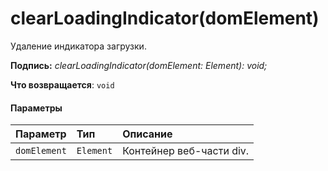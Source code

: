 # <a name="clearloadingindicatordomelement"></a>clearLoadingIndicator(domElement)




Удаление индикатора загрузки.

**Подпись:** _clearLoadingIndicator(domElement: Element): void;_

**Что возвращается**: `void`





#### <a name="parameters"></a>Параметры


| Параметр       | Тип    | Описание |
|:-------------|:---------------|:------------|
| `domElement`    | `Element` | Контейнер веб-части div. |


